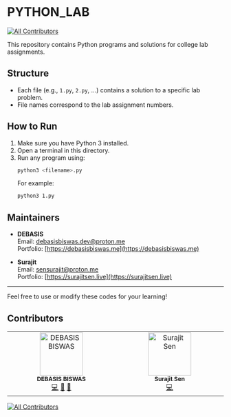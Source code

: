# PYTHON_LAB
<!-- ALL-CONTRIBUTORS-BADGE:START - Do not remove or modify this section -->
[![All Contributors](https://img.shields.io/badge/all_contributors-2-orange.svg?style=flat-square)](#contributors-)
<!-- ALL-CONTRIBUTORS-BADGE:END -->

This repository contains Python programs and solutions for college lab assignments.

## Structure
- Each file (e.g., `1.py`, `2.py`, ...) contains a solution to a specific lab problem.
- File names correspond to the lab assignment numbers.

## How to Run
1. Make sure you have Python 3 installed.
2. Open a terminal in this directory.
3. Run any program using:
   ```bash
   python3 <filename>.py
   ```
   For example:
   ```bash
   python3 1.py
   ```

## Maintainers

- **DEBASIS**  
  Email: [debasisbiswas.dev@proton.me](mailto:debasisbiswas.dev@proton.me)  
  Portfolio: [https://debasisbiswas.me](https://debasisbiswas.me)  

- **Surajit**  
  Email: [sensurajit@proton.me](mailto:sensurajit@proton.me)  
  Portfolio: [https://surajitsen.live](https://surajitsen.live)
---
Feel free to use or modify these codes for your learning!

## Contributors

<!-- ALL-CONTRIBUTORS-LIST:START - Do not remove or modify this section -->
<!-- prettier-ignore-start -->
<!-- markdownlint-disable -->
<table>
  <tbody>
    <tr>
      <td align="center" valign="top" width="14.28%"><a href="https://debasisbiswas.me"><img src="https://avatars.githubusercontent.com/u/185465407?v=4?s=100" width="100px;" alt="DEBASIS BISWAS"/><br /><sub><b>DEBASIS BISWAS</b></sub></a><br /><a href="https://github.com/DebaA17/PYTHON_LAB/commits?author=DebaA17" title="Code">💻</a> <a href="#maintenance-DebaA17" title="Maintenance">🚧</a> <a href="https://github.com/DebaA17/PYTHON_LAB/commits?author=DebaA17" title="Documentation">📖</a></td>
      <td align="center" valign="top" width="14.28%"><a href="http://surajitsen.live"><img src="https://avatars.githubusercontent.com/u/143313960?v=4?s=100" width="100px;" alt="Surajit Sen"/><br /><sub><b>Surajit Sen</b></sub></a><br /><a href="https://github.com/DebaA17/PYTHON_LAB/commits?author=blackXploit-404" title="Code">💻</a></td>
    </tr>
  </tbody>

</table>

<!-- markdownlint-restore -->
<!-- prettier-ignore-end -->

<!-- ALL-CONTRIBUTORS-LIST:END -->
<!-- prettier-ignore-start -->
<!-- markdownlint-disable -->

<!-- markdownlint-restore -->
<!-- prettier-ignore-end -->

<!-- ALL-CONTRIBUTORS-LIST:END -->


[![All Contributors](https://img.shields.io/github/all-contributors/projectOwner/projectName?color=ee8449&style=flat-square)](#contributors)


